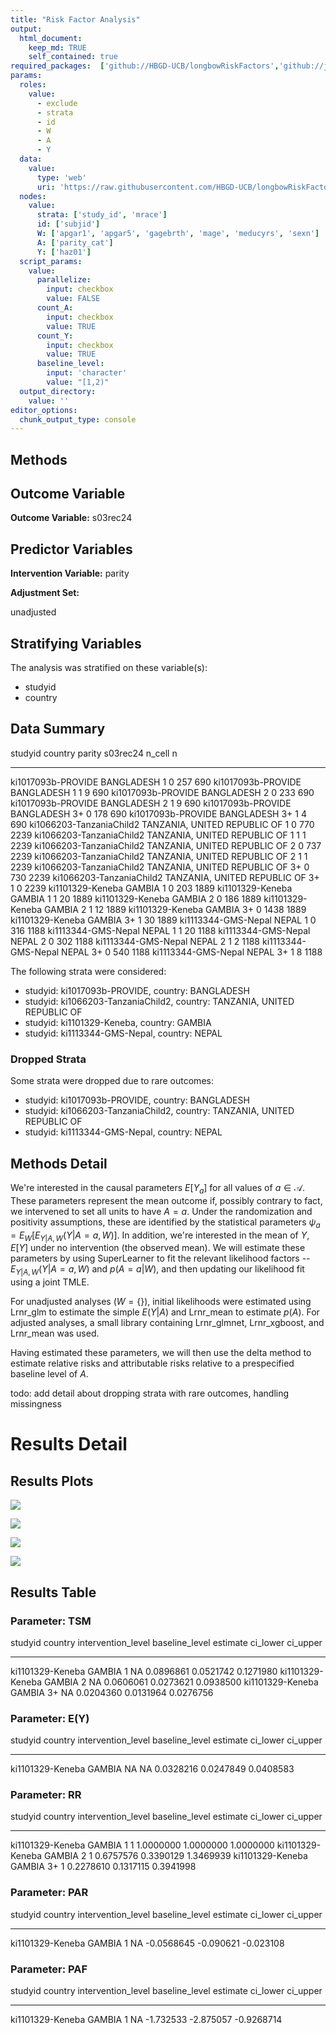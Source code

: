 ```yaml
---
title: "Risk Factor Analysis"
output: 
  html_document:
    keep_md: TRUE
    self_contained: true
required_packages:  ['github://HBGD-UCB/longbowRiskFactors','github://jeremyrcoyle/skimr@vector_types', 'github://tlverse/delayed']
params:
  roles:
    value:
      - exclude
      - strata
      - id
      - W
      - A
      - Y
  data: 
    value: 
      type: 'web'
      uri: 'https://raw.githubusercontent.com/HBGD-UCB/longbowRiskFactors/master/inst/sample_data/birthwt_data.rdata'
  nodes:
    value:
      strata: ['study_id', 'mrace']
      id: ['subjid']
      W: ['apgar1', 'apgar5', 'gagebrth', 'mage', 'meducyrs', 'sexn']
      A: ['parity_cat']
      Y: ['haz01']
  script_params:
    value:
      parallelize:
        input: checkbox
        value: FALSE
      count_A:
        input: checkbox
        value: TRUE
      count_Y:
        input: checkbox
        value: TRUE        
      baseline_level:
        input: 'character'
        value: "[1,2)"
  output_directory:
    value: ''
editor_options: 
  chunk_output_type: console
---
```








## Methods
## Outcome Variable

**Outcome Variable:** s03rec24

## Predictor Variables

**Intervention Variable:** parity

**Adjustment Set:**

unadjusted

## Stratifying Variables

The analysis was stratified on these variable(s):

* studyid
* country

## Data Summary

studyid                    country                        parity    s03rec24   n_cell      n
-------------------------  -----------------------------  -------  ---------  -------  -----
ki1017093b-PROVIDE         BANGLADESH                     1                0      257    690
ki1017093b-PROVIDE         BANGLADESH                     1                1        9    690
ki1017093b-PROVIDE         BANGLADESH                     2                0      233    690
ki1017093b-PROVIDE         BANGLADESH                     2                1        9    690
ki1017093b-PROVIDE         BANGLADESH                     3+               0      178    690
ki1017093b-PROVIDE         BANGLADESH                     3+               1        4    690
ki1066203-TanzaniaChild2   TANZANIA, UNITED REPUBLIC OF   1                0      770   2239
ki1066203-TanzaniaChild2   TANZANIA, UNITED REPUBLIC OF   1                1        1   2239
ki1066203-TanzaniaChild2   TANZANIA, UNITED REPUBLIC OF   2                0      737   2239
ki1066203-TanzaniaChild2   TANZANIA, UNITED REPUBLIC OF   2                1        1   2239
ki1066203-TanzaniaChild2   TANZANIA, UNITED REPUBLIC OF   3+               0      730   2239
ki1066203-TanzaniaChild2   TANZANIA, UNITED REPUBLIC OF   3+               1        0   2239
ki1101329-Keneba           GAMBIA                         1                0      203   1889
ki1101329-Keneba           GAMBIA                         1                1       20   1889
ki1101329-Keneba           GAMBIA                         2                0      186   1889
ki1101329-Keneba           GAMBIA                         2                1       12   1889
ki1101329-Keneba           GAMBIA                         3+               0     1438   1889
ki1101329-Keneba           GAMBIA                         3+               1       30   1889
ki1113344-GMS-Nepal        NEPAL                          1                0      316   1188
ki1113344-GMS-Nepal        NEPAL                          1                1       20   1188
ki1113344-GMS-Nepal        NEPAL                          2                0      302   1188
ki1113344-GMS-Nepal        NEPAL                          2                1        2   1188
ki1113344-GMS-Nepal        NEPAL                          3+               0      540   1188
ki1113344-GMS-Nepal        NEPAL                          3+               1        8   1188


The following strata were considered:

* studyid: ki1017093b-PROVIDE, country: BANGLADESH
* studyid: ki1066203-TanzaniaChild2, country: TANZANIA, UNITED REPUBLIC OF
* studyid: ki1101329-Keneba, country: GAMBIA
* studyid: ki1113344-GMS-Nepal, country: NEPAL

### Dropped Strata

Some strata were dropped due to rare outcomes:

* studyid: ki1017093b-PROVIDE, country: BANGLADESH
* studyid: ki1066203-TanzaniaChild2, country: TANZANIA, UNITED REPUBLIC OF
* studyid: ki1113344-GMS-Nepal, country: NEPAL

## Methods Detail

We're interested in the causal parameters $E[Y_a]$ for all values of $a \in \mathcal{A}$. These parameters represent the mean outcome if, possibly contrary to fact, we intervened to set all units to have $A=a$. Under the randomization and positivity assumptions, these are identified by the statistical parameters $\psi_a=E_W[E_{Y|A,W}(Y|A=a,W)]$.  In addition, we're interested in the mean of $Y$, $E[Y]$ under no intervention (the observed mean). We will estimate these parameters by using SuperLearner to fit the relevant likelihood factors -- $E_{Y|A,W}(Y|A=a,W)$ and $p(A=a|W)$, and then updating our likelihood fit using a joint TMLE.

For unadjusted analyses ($W=\{\}$), initial likelihoods were estimated using Lrnr_glm to estimate the simple $E(Y|A)$ and Lrnr_mean to estimate $p(A)$. For adjusted analyses, a small library containing Lrnr_glmnet, Lrnr_xgboost, and Lrnr_mean was used.

Having estimated these parameters, we will then use the delta method to estimate relative risks and attributable risks relative to a prespecified baseline level of $A$.

todo: add detail about dropping strata with rare outcomes, handling missingness







# Results Detail

## Results Plots
![](/tmp/22a7791b-4fc5-4c9a-af81-71d52d14f687/REPORT_files/figure-html/plot_tsm-1.png)<!-- -->

![](/tmp/22a7791b-4fc5-4c9a-af81-71d52d14f687/REPORT_files/figure-html/plot_rr-1.png)<!-- -->



![](/tmp/22a7791b-4fc5-4c9a-af81-71d52d14f687/REPORT_files/figure-html/plot_paf-1.png)<!-- -->

![](/tmp/22a7791b-4fc5-4c9a-af81-71d52d14f687/REPORT_files/figure-html/plot_par-1.png)<!-- -->

## Results Table

### Parameter: TSM


studyid            country   intervention_level   baseline_level     estimate    ci_lower    ci_upper
-----------------  --------  -------------------  ---------------  ----------  ----------  ----------
ki1101329-Keneba   GAMBIA    1                    NA                0.0896861   0.0521742   0.1271980
ki1101329-Keneba   GAMBIA    2                    NA                0.0606061   0.0273621   0.0938500
ki1101329-Keneba   GAMBIA    3+                   NA                0.0204360   0.0131964   0.0276756


### Parameter: E(Y)


studyid            country   intervention_level   baseline_level     estimate    ci_lower    ci_upper
-----------------  --------  -------------------  ---------------  ----------  ----------  ----------
ki1101329-Keneba   GAMBIA    NA                   NA                0.0328216   0.0247849   0.0408583


### Parameter: RR


studyid            country   intervention_level   baseline_level     estimate    ci_lower    ci_upper
-----------------  --------  -------------------  ---------------  ----------  ----------  ----------
ki1101329-Keneba   GAMBIA    1                    1                 1.0000000   1.0000000   1.0000000
ki1101329-Keneba   GAMBIA    2                    1                 0.6757576   0.3390129   1.3469939
ki1101329-Keneba   GAMBIA    3+                   1                 0.2278610   0.1317115   0.3941998


### Parameter: PAR


studyid            country   intervention_level   baseline_level      estimate    ci_lower    ci_upper
-----------------  --------  -------------------  ---------------  -----------  ----------  ----------
ki1101329-Keneba   GAMBIA    1                    NA                -0.0568645   -0.090621   -0.023108


### Parameter: PAF


studyid            country   intervention_level   baseline_level     estimate    ci_lower     ci_upper
-----------------  --------  -------------------  ---------------  ----------  ----------  -----------
ki1101329-Keneba   GAMBIA    1                    NA                -1.732533   -2.875057   -0.9268714
